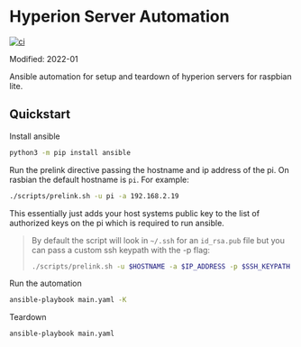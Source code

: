 # Hyperion Server Automation

[![ci](https://github.com/ztnel/ambilight/actions/workflows/ci.yaml/badge.svg)](https://github.com/ztnel/ambilight/actions/workflows/ci.yaml)

Modified: 2022-01

Ansible automation for setup and teardown of hyperion servers for raspbian lite.

## Quickstart

Install ansible
```bash
python3 -m pip install ansible
```

Run the prelink directive passing the hostname and ip address of the pi. On rasbian the default hostname is `pi`. For example:
```bash
./scripts/prelink.sh -u pi -a 192.168.2.19
```
This essentially just adds your host systems public key to the list of authorized keys on the pi which is required to run ansible. 

>By default the script will look in `~/.ssh` for an `id_rsa.pub` file but you can pass a custom ssh keypath with the -p flag:
>```bash
>./scripts/prelink.sh -u $HOSTNAME -a $IP_ADDRESS -p $SSH_KEYPATH
>```

Run the automation
```bash
ansible-playbook main.yaml -K
```

Teardown
```bash
ansible-playbook main.yaml
```